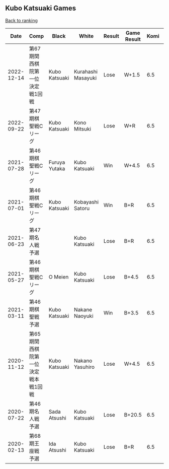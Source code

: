 ## Kubo Katsuaki Games

[Back to ranking](../../index.md)




| **Date** | **Comp** | **Black** | **White** | **Result** | **Game Result** | **Komi** | **Rating** | **Diff** | 
| --- | --- | --- | --- | --- | --- | --- | --- | --- |
| 2022-12-14 | 第67期関西棋院第一位決定戦1回戦 | Kubo Katsuaki | Kurahashi Masayuki | Lose | W+1.5 | 6.5 | 2630 | 0 | 
| 2022-09-22 | 第47期棋聖戦Cリーグ | Kubo Katsuaki | Kono Mitsuki | Lose | W+R | 6.5 | 2630 | 0 | 
| 2021-07-28 | 第46期棋聖戦Cリーグ | Furuya Yutaka | Kubo Katsuaki | Win | W+4.5 | 6.5 | 2630 | 484 | 
| 2021-07-01 | 第46期棋聖戦Cリーグ | Kubo Katsuaki | Kobayashi Satoru | Win | B+R | 6.5 | 2146 | 0 | 
| 2021-06-23 | 第47期名人戦予選 |  | Kubo Katsuaki | Lose | B+R | 6.5 | 2146 | 0 | 
| 2021-05-27 | 第46期棋聖戦Cリーグ | O Meien | Kubo Katsuaki | Lose | B+4.5 | 6.5 | 2146 | 87 | 
| 2021-03-11 | 第46期棋聖戦予選 | Kubo Katsuaki | Nakane Naoyuki | Win | B+3.5 | 6.5 | 2059 | -472 | 
| 2020-11-12 | 第65期関西棋院第一位決定戦本戦1回戦 | Kubo Katsuaki | Nakano Yasuhiro | Lose | W+4.5 | 6.5 | 2531 | -328 | 
| 2020-07-22 | 第46期名人戦予選 | Sada Atsushi | Kubo Katsuaki | Lose | B+20.5 | 6.5 | 2859 | 22 | 
| 2020-02-13 | 第68期王座戦予選 | Ida Atsushi | Kubo Katsuaki | Lose | B+R | 6.5 | 2837 | missing |




